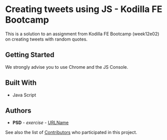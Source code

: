 # Creating tweets using JS - Kodilla FE Bootcamp

This is a solution to an assignment from Kodilla FE Bootcamp (week12e02) on creating tweets with random quotes.

## Getting Started

We strongly advise you to use Chrome and the JS Console. 

## Built With
* Java Script

## Authors

* **PSD** - *exercise* - [URLName](URL)

See also the list of [Contributors](https://github.com/psdubowik/kodilla-w12e02-creating-tweets/graphs/contributors) who participated in this project.
